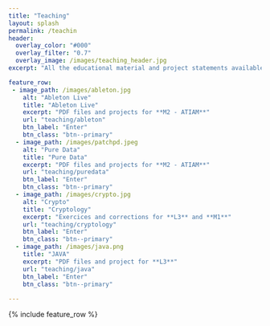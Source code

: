 ```yaml
---
title: "Teaching"
layout: splash
permalink: /teachin
header:
  overlay_color: "#000"
  overlay_filter: "0.7"
  overlay_image: /images/teaching_header.jpg
excerpt: "All the educational material and project statements available here."

feature_row:
 - image_path: /images/ableton.jpg
    alt: "Ableton Live"
    title: "Ableton Live"
    excerpt: "PDF files and projects for **M2 - ATIAM**"
    url: "teaching/ableton"
    btn_label: "Enter"
    btn_class: "btn--primary"
  - image_path: /images/patchpd.jpeg
    alt: "Pure Data"
    title: "Pure Data"
    excerpt: "PDF files and projects for **M2 - ATIAM**"
    url: "teaching/puredata"
    btn_label: "Enter"
    btn_class: "btn--primary"
  - image_path: /images/crypto.jpg
    alt: "Crypto"
    title: "Cryptology"
    excerpt: "Exercices and corrections for **L3** and **M1**"
    url: "teaching/cryptology"
    btn_label: "Enter"
    btn_class: "btn--primary"
  - image_path: /images/java.png
    title: "JAVA"
    excerpt: "PDF files and project for **L3**"
    url: "teaching/java"
    btn_label: "Enter"
    btn_class: "btn--primary"
    
---
```

{% include feature_row %}
